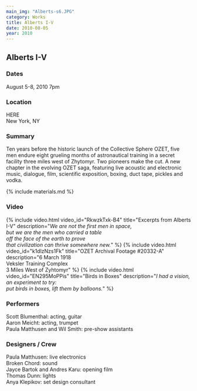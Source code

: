 ```yaml
---
main_img: "Alberts-s6.JPG"
category: Works
title: Alberts I-V
date: 2010-08-05
year: 2010
---
```

## Alberts I-V

### Dates

August 5-8, 2010
7pm

### Location

HERE
<br>New York, NY

### Summary

Ten years before the historic launch of the Collective Sphere OZET, five men endure eight grueling months of astronautical training in a secret facility three miles west of Zhytomyr. Two pioneers make the cut. A new chapter in the evolving OZET saga, featuring live acoustic and electronic music, dialogue, film, scientific exposition, boxing, duct tape, pickles and vodka.

{% include materials.md %}

### Video

{% include video.html video_id="RkwzkTxk-B4" title="Excerpts from Alberts I-V" description="<em>We are not the first men in space,<br>but we are the men who carried a table<br>off the face of the earth to prove<br>that civilization can thrive somewhere new.</em>" %}
{% include video.html video_id="k1dlzNzs1Fk" title="OZET Archival Footage #20332-A" description="6 March 1918<br>Veksler Training Complex<br>3 Miles West of Zyhtomyr" %}
{% include video.html video_id="EN295MoPPis" title="Birds in Boxes" description="<em>I had a vision, an experiment to try:<br>put birds in boxes, lift them by balloons.</em>" %}


### Performers

Scott Blumenthal: acting, guitar<br>
Aaron Meicht: acting, trumpet<br>
Paula Matthusen and Wil Smith: pre-show assistants

### Designers / Crew

Paula Matthusen: live electronics<br>
Broken Chord: sound<br>
Jayce Bartok and Andres Karu: opening film<br>
Thomas Dunn: lights<br>
Anya Klepikov: set design consultant
